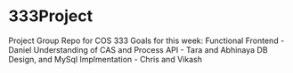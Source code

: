 # 333Project
Project Group Repo for COS 333
Goals for this week:
Functional Frontend - Daniel
Understanding of CAS and Process API - Tara and Abhinaya
DB Design, and MySql Implmentation - Chris and Vikash